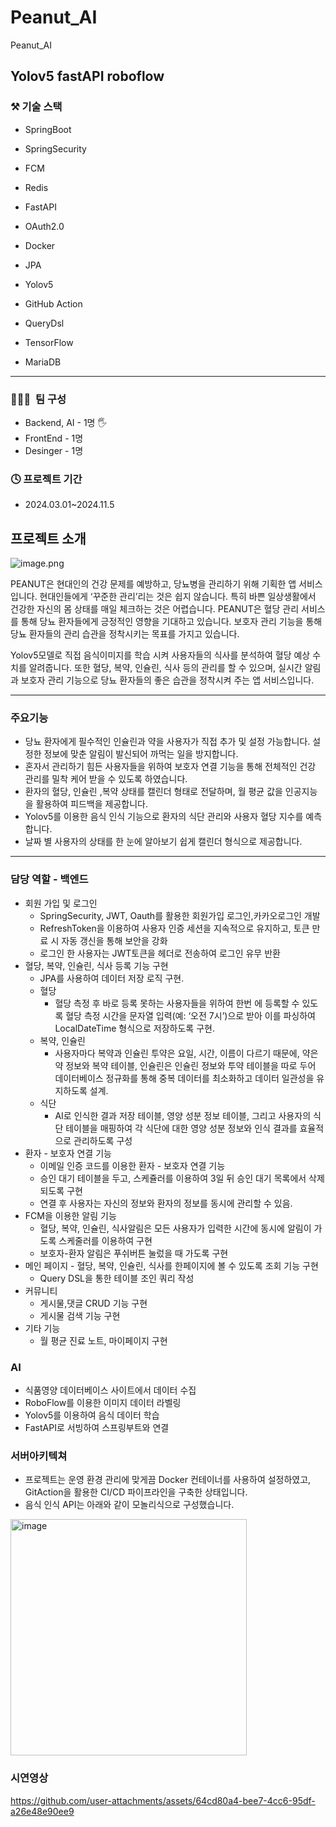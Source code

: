 # Peanut_AI
Peanut_AI

Yolov5
fastAPI
roboflow
---

### ⚒️ 기술 스택

- SpringBoot
- SpringSecurity
- FCM
- Redis

- FastAPI
- OAuth2.0
- Docker

- JPA
- Yolov5
- GitHub Action

- QueryDsl
- TensorFlow
- MariaDB

---

### 👨‍👧‍👧  팀 구성

- Backend, AI - 1명 🖐️
- FrontEnd - 1명
- Desinger - 1명

### 🕓 프로젝트 기간

- 2024.03.01~2024.11.5

## 프로젝트 소개

![image.png](https://prod-files-secure.s3.us-west-2.amazonaws.com/a75896b5-81d1-4853-9dad-c2aebd7c2831/c6014451-2093-468f-8da1-2c221a3a8602/image.png)

PEANUT은 현대인의 건강 문제를 예방하고, 당뇨병을 관리하기 위해 기획한 앱 서비스 입니다. 현대인들에게 ‘꾸준한 관리’리는 것은 쉽지 않습니다. 특히 바쁜 일상생활에서 건강한 자신의 몸 상태를 매일 체크하는 것은 어렵습니다. PEANUT은 혈당 관리 서비스를 통해 당뇨 환자들에게 긍정적인 영향을 기대하고 있습니다. 보호자 관리 기능을 통해 당뇨 환자들의 관리 습관을 정착시키는 목표를 가지고 있습니다. 

Yolov5모델로 직접 음식이미지를 학습 시켜 사용자들의 식사를 분석하여 혈당 예상 수치를  알려줍니다. 또한 혈당, 복약, 인슐린, 식사 등의 관리를 할 수 있으며, 실시간 알림과 보호자 관리 기능으로 당뇨 환자들의 좋은 습관을 정착시켜 주는 앱 서비스입니다.

---

### 주요기능

- 당뇨 환자에게 필수적인 인슐린과 약을 사용자가 직접 추가 및 설정 가능합니다.
설정한 정보에 맞춘 알림이 발신되어 까먹는 일을 방지합니다.
- 혼자서 관리하기 힘든 사용자들을 위하여 보호자 연결 기능을 통해 전체적인 건강 관리를 밀착 케어 받을 수 있도록 하였습니다.
- 환자의 혈당, 인슐린 ,복약 상태를 캘린더 형태로 전달하며, 월 평균 값을 인공지능을 활용하여 피드백을 제공합니다.
- Yolov5를 이용한 음식 인식 기능으로 환자의 식단 관리와 사용자 혈당 지수를 예측합니다.
- 날짜 별 사용자의 상태를 한 눈에 알아보기 쉽게 캘린더 형식으로 제공합니다.

---

### 담당 역할 - 백엔드

- 회원 가입 및 로그인
    - SpringSecurity, JWT, Oauth를 활용한 회원가입 로그인,카카오로그인 개발
    - RefreshToken을 이용하여 사용자 인증 세션을 지속적으로 유지하고, 토큰 만료 시 자동 갱신을 통해 보안을 강화
    - 로그인 한 사용자는 JWT토큰을 헤더로 전송하여 로그인 유무 반환
- 혈당, 복약, 인슐린, 식사 등록 기능 구현
    - JPA를 사용하여 데이터 저장 로직 구현.
    - 혈당
        - 혈당 측정 후 바로 등록 못하는 사용자들을 위하여 한번 에 등록할 수 있도록 혈당 측정 시간을 문자열 입력(예: ‘오전 7시’)으로 받아 이를 파싱하여 LocalDateTime 형식으로 저장하도록 구현.
    - 복약, 인슐린
        - 사용자마다 복약과 인슐린 투약은 요일, 시간, 이름이 다르기 때문에, 약은 약 정보와 복약 테이블, 인슐린은 인슐린 정보와 투약 테이블을 따로 두어 데이터베이스 정규화를 통해 중복 데이터를 최소화하고 데이터 일관성을 유지하도록 설계.
    - 식단
        - AI로 인식한 결과 저장 테이블, 영양 성분 정보 테이블, 그리고 사용자의 식단 테이블을 매핑하여 각 식단에 대한 영양 성분 정보와 인식 결과를 효율적으로 관리하도록 구성
- 환자 - 보호자 연결 기능
    - 이메일 인증 코드를 이용한 환자 - 보호자 연결 기능
    - 승인 대기 테이블을 두고, 스케쥴러를 이용하여 3일 뒤 승인 대기 목록에서 삭제 되도록 구현
    - 연결 후 사용자는 자신의 정보와 환자의 정보를 동시에 관리할 수 있음.
- FCM을 이용한 알림 기능
    - 혈당, 복약, 인슐린, 식사알림은 모든 사용자가 입력한 시간에 동시에 알림이 가도록 스케줄러를 이용하여 구현
    - 보호자-환자 알림은 푸쉬버튼 눌렀을 때 가도록 구현
- 메인 페이지 - 혈당, 복약, 인슐린, 식사를 한페이지에 볼 수 있도록 조회 기능 구현
    - Query DSL을 통한 테이블 조인 쿼리 작성
- 커뮤니티
    - 게시물,댓글 CRUD 기능 구현
    - 게시물 검색 기능 구현
- 기타 기능
    - 월 평균 진료 노트, 마이페이지 구현

### AI

- 식품영양 데이터베이스 사이트에서 데이터 수집
- RoboFlow를 이용한 이미지 데이터 라벨링
- Yolov5를 이용하여 음식 데이터 학습
- FastAPI로 서빙하여 스프링부트와 연결

### 서버아키텍쳐

- 프로젝트는 운영 환경 관리에 맞게끔 Docker 컨테이너를 사용하여 설정하였고, GitAction을 활용한 CI/CD 파이프라인을 구축한 상태입니다.
- 음식 인식 API는 아래와 같이 모놀리식으로 구성했습니다.

<img width="378" alt="image" src="https://github.com/user-attachments/assets/8ec86e82-1419-4eb2-ab0b-1ab15d63f13a" />


### 시연영상
https://github.com/user-attachments/assets/64cd80a4-bee7-4cc6-95df-a26e48e90ee9

